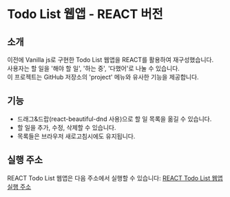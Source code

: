 # Todo List 웹앱 - REACT 버전

## 소개
이전에 Vanilla js로 구현한 Todo List 웹앱을 REACT를 활용하여 재구성했습니다.  
사용자는 할 일을 '해야 할 일', '하는 중', '다했어'로 나눌 수 있습니다.  
이 프로젝트는 GitHub 저장소의 'project' 메뉴와 유사한 기능을 제공합니다.

## 기능
- 드래그&드랍(react-beautiful-dnd 사용)으로 할 일 목록을 옮길 수 있습니다.
- 할 일을 추가, 수정, 삭제할 수 있습니다.
- 목록들은 브라우저 새로고침시에도 유지됩니다.

## 실행 주소
REACT Todo List 웹앱은 다음 주소에서 실행할 수 있습니다: [REACT Todo List 웹앱 실행 주소](https://react-todo-theta-sand.vercel.app/)

